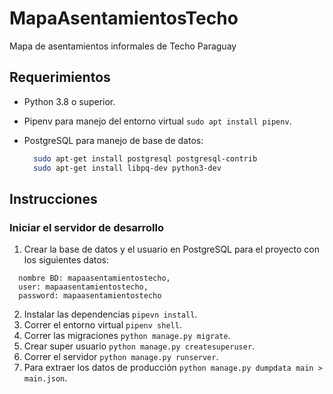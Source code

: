 # MapaAsentamientosTecho
Mapa de asentamientos informales de Techo Paraguay

## Requerimientos

- Python 3.8 o superior.
- Pipenv para manejo del entorno virtual `sudo apt install pipenv`.
- PostgreSQL para manejo de base de datos:

  ```bash
    sudo apt-get install postgresql postgresql-contrib
    sudo apt-get install libpq-dev python3-dev
  ```

## Instrucciones

### Iniciar el servidor de desarrollo

1. Crear la base de datos y el usuario en PostgreSQL para el proyecto con los siguientes datos:

  ```text
    nombre BD: mapaasentamientostecho,
    user: mapaasentamientostecho,
    password: mapaasentamientostecho
  ```

2. Instalar las dependencias `pipevn install`.
3. Correr el entorno virtual `pipenv shell`.
4. Correr las migraciones `python manage.py migrate`.
5. Crear super usuario `python manage.py createsuperuser`.
6. Correr el servidor `python manage.py runserver`.
7. Para extraer los datos de producción `python manage.py dumpdata main > main.json`.